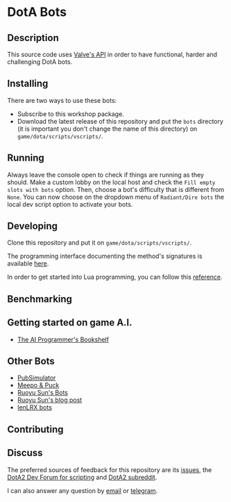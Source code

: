 # DotA Bots

## Description
This source code uses [Valve's API](https://developer.valvesoftware.com/wiki/Dota_Bot_Scripting)
in order to have functional, harder and challenging DotA bots.

## Installing
There are two ways to use these bots:
- Subscribe to this workshop package.
- Download the latest release of this repository and put the `bots` directory (it is important you don't change the name of this directory) on
`game/dota/scripts/vscripts/`.

## Running
Always leave the console open to check if things are running as they should.
Make a custom lobby on the local host and check the `Fill empty slots with bots` option.
Then, choose a bot's difficulty that is different from `None`.
You can now choose on the dropdown menu of `Radiant/Dire bots` the local dev script option to activate your bots.

## Developing
Clone this repository and put it on `game/dota/scripts/vscripts/`.

The programming interface documenting the method's signatures is available [here](http://docs.moddota.com/lua_bots/).

In order to get started into Lua programming, you can follow this [reference](https://learnxinyminutes.com/docs/lua/).

## Benchmarking


## Getting started on game A.I.
- [The AI Programmer's Bookshelf ](http://alumni.media.mit.edu/~jorkin/aibooks.html)

## Other Bots
- [PubSimulator](https://www.reddit.com/r/DotA2/comments/5lyk8l/pubsimulator_new_bots_for_dota_2/)
- [Meepo & Puck](https://www.reddit.com/r/dota2AI/comments/5kiq8e/meepo_bot_puck_bot_junglingstacking/)
- [Ruoyu Sun's Bots](https://github.com/furiouspuppy/Dota2_Bots)
- [Ruoyu Sun's blog post](http://ruoyusun.com/2017/01/08/dota2-ai-quickstart.html)
- [lenLRX bots](https://github.com/lenLRX/dota2Bots)

## Contributing


## Discuss
The preferred sources of feedback for this repository are its
[issues](https://github.com/littlebrat/dota-bots/issues), the
[DotA2 Dev Forum for scripting](http://dev.dota2.com/forumdisplay.php?f=497) and
[DotA2 subreddit](https://www.reddit.com/r/DotA2/).

I can also answer any question by [email](gugas93@hotmail.com) or
[telegram](https://telegram.me/theminiman).
